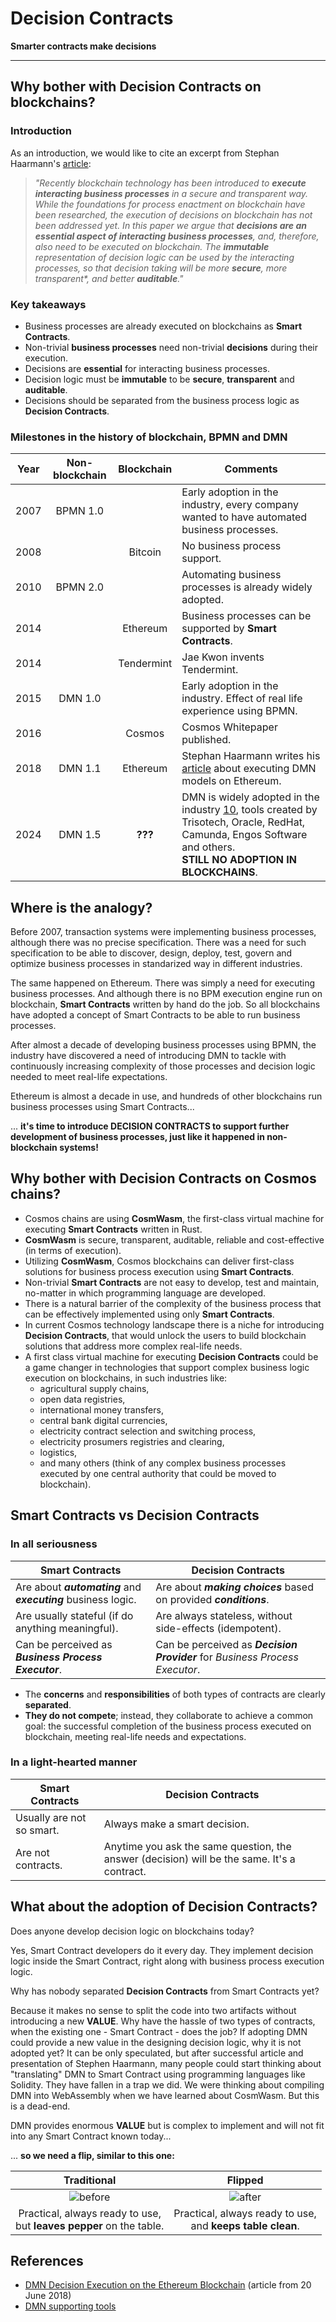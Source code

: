 # Decision Contracts

**Smarter contracts make decisions**

---

## Why bother with Decision Contracts on blockchains?

### Introduction

As an introduction, we would like to cite an excerpt from Stephan Haarmann's [article][1]:

> _"Recently blockchain technology has been introduced to **execute interacting business
> processes** in a secure and transparent way. While the foundations for process
> enactment on blockchain have been researched, the execution of decisions on
> blockchain has not been addressed yet. In this paper we argue that **decisions are an
> essential aspect of interacting business processes**, and, therefore, also need to be
> executed on blockchain. The **immutable** representation of decision logic can be used by
> the interacting processes, so that decision taking will be more **secure**, more
> *transparent**, and better **auditable**."_

### Key takeaways

- Business processes are already executed on blockchains as **Smart Contracts**.
- Non-trivial **business processes** need non-trivial **decisions** during their execution.
- Decisions are **essential** for interacting business processes.
- Decision logic must be **immutable** to be **secure**, **transparent** and **auditable**.
- Decisions should be separated from the business process logic as **Decision Contracts**. 

### Milestones in the history of blockchain, BPMN and DMN

| Year | Non-blockchain | Blockchain | Comments                                                                                                                                                              |
|:----:|:--------------:|:----------:|-----------------------------------------------------------------------------------------------------------------------------------------------------------------------|
| 2007 |    BPMN 1.0    |            | Early adoption in the industry, every company wanted to have automated business processes.                                                                            | 
| 2008 |                |  Bitcoin   | No business process support.                                                                                                                                          | 
| 2010 |    BPMN 2.0    |            | Automating business processes is already widely adopted.                                                                                                              | 
| 2014 |                |  Ethereum  | Business processes can be supported by **Smart Contracts**.                                                                                                           | 
| 2014 |                | Tendermint | Jae Kwon invents Tendermint.                                                                                                                                          | 
| 2015 |    DMN 1.0     |            | Early adoption in the industry. Effect of real life experience using BPMN.                                                                                            | 
| 2016 |                |   Cosmos   | Cosmos Whitepaper published.                                                                                                                                          | 
| 2018 |    DMN 1.1     |  Ethereum  | Stephan Haarmann writes his [article][1] about executing DMN models on Ethereum.                                                                                      | 
| 2024 |    DMN 1.5     |  **???**   | DMN is widely adopted in the industry [10], tools created by Trisotech, Oracle, RedHat, Camunda, Engos Software and others.</br>**STILL NO ADOPTION IN BLOCKCHAINS**. | 

## Where is the analogy?

Before 2007, transaction systems were implementing business processes, although there
was no precise specification. There was a need for such specification to be able to discover,
design, deploy, test, govern and optimize business processes in standarized way in different industries.

The same happened on Ethereum. There was simply a need for executing business
processes. And although there is no BPM execution engine run on blockchain,
**Smart Contracts** written by hand do the job. So all blockchains have adopted a concept
of Smart Contracts to be able to run business processes. 

After almost a decade of developing business processes using BPMN, the industry have
discovered a need of introducing DMN to tackle with continuously increasing complexity of
those processes and decision logic needed to meet real-life expectations.

Ethereum is almost a decade in use, and hundreds of other blockchains run business processes
using Smart Contracts...

... **it's time to introduce DECISION CONTRACTS to support further development of business processes,
just like it happened in non-blockchain systems!**

## Why bother with Decision Contracts on Cosmos chains?

- Cosmos chains are using **CosmWasm**, the first-class virtual machine for executing **Smart Contracts** written in Rust.
- **CosmWasm** is secure, transparent, auditable, reliable and cost-effective (in terms of execution).
- Utilizing **CosmWasm**, Cosmos blockchains can deliver first-class solutions for business process execution using **Smart Contracts**.
- Non-trivial **Smart Contracts** are not easy to develop, test and maintain, no-matter in which programming language are developed.
- There is a natural barrier of the complexity of the business process that can be effectively implemented using only **Smart Contracts**.
- In current Cosmos technology landscape there is a niche for introducing **Decision Contracts**, that would unlock the users to build blockchain solutions that address more complex real-life needs.
- A first class virtual machine for executing **Decision Contracts** could be a game changer in technologies that support complex business logic execution on blockchains, in such industries like:
  - agricultural supply chains,
  - open data registries,
  - international money transfers,
  - central bank digital currencies,
  - electricity contract selection and switching process,
  - electricity prosumers registries and clearing,
  - logistics,
  - and many others (think of any complex business processes executed by one central authority that could be moved to blockchain).

## Smart Contracts vs Decision Contracts

### In all seriousness

| Smart Contracts                                                | Decision Contracts                                                           |
|----------------------------------------------------------------|------------------------------------------------------------------------------|
| Are about _**automating**_ and _**executing**_ business logic. | Are about _**making choices**_ based on provided _**conditions**_.           |
| Are usually stateful (if do anything meaningful).              | Are always stateless, without side-effects (idempotent).                     |
| Can be perceived as _**Business Process Executor**_.           | Can be perceived as _**Decision Provider**_ for _Business Process Executor_. |

- The **concerns** and **responsibilities** of both types of contracts are clearly **separated**.
- **They do not compete**; instead, they collaborate to achieve a common goal: the successful completion of the business process executed on blockchain, meeting real-life needs and expectations.

### In a light-hearted manner

| Smart Contracts           | Decision Contracts                                                                          |
|---------------------------|---------------------------------------------------------------------------------------------|
| Usually are not so smart. | Always make a smart decision.                                                               |
| Are not contracts.        | Anytime you ask the same question, the answer (decision) will be the same. It's a contract. |

## What about the adoption of Decision Contracts?

Does anyone develop decision logic on blockchains today?

Yes, Smart Contract developers do it every day. They implement decision logic inside the Smart Contract,
right along with business process execution logic.

Why has nobody separated **Decision Contracts** from Smart Contracts yet?

Because it makes no sense to split the code into two artifacts without introducing a new **VALUE**.
Why have the hassle of two types of contracts, when the existing one - Smart Contract - does the job?
If adopting DMN could provide a new value in the designing decision logic, why it is not adopted yet?
It can be only speculated, but after successful article and presentation of Stephen Haarmann,
many people could start thinking about "translating" DMN to Smart Contract using programming languages like Solidity.
They have fallen in a trap we did. We were thinking about compiling DMN into WebAssembly when we have learned about CosmWasm.
But this is a dead-end.

DMN provides enormous **VALUE** but is complex to implement and will not fit into any Smart Contract known today...

... **so we need a flip, similar to this one:**

|                               Traditional                               |                            Flipped                             |
|:-----------------------------------------------------------------------:|:--------------------------------------------------------------:|
|                         ![before](./before.png)                         |                     ![after](./after.png)                      |
| Practical, always ready to use,<br/>but **leaves pepper** on the table. | Practical, always ready to use,<br/>and **keeps table clean**. |

## References

- [DMN Decision Execution on the Ethereum Blockchain][1] (article from 20 June 2018)
- [DMN supporting tools][10]

[1]: https://www.researchgate.net/publication/325174084_DMN_Decision_Execution_on_the_Ethereum_Blockchain
[10]: https://dmn-tck.github.io/tck 
